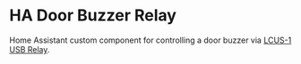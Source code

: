 # HA Door Buzzer Relay

Home Assistant custom component for controlling a door buzzer via [LCUS-1 USB Relay](https://www.google.pl/search?q=LCUS-1).
